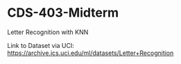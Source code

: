 # CDS-403-Midterm
Letter Recognition with KNN


Link to Dataset via UCI:
https://archive.ics.uci.edu/ml/datasets/Letter+Recognition
